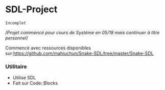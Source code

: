 # SDL-Project

```
Incomplet
```

/*Projet commencé pour cours de Système en 05/18 mais continuer à titre personnel*/

Commencé avec ressources disponibles sur:https://github.com/mahiuchun/Snake-SDL/tree/master/Snake-SDL

### Utilitaire
* Utilise SDL
* Fait sur Code::Blocks
